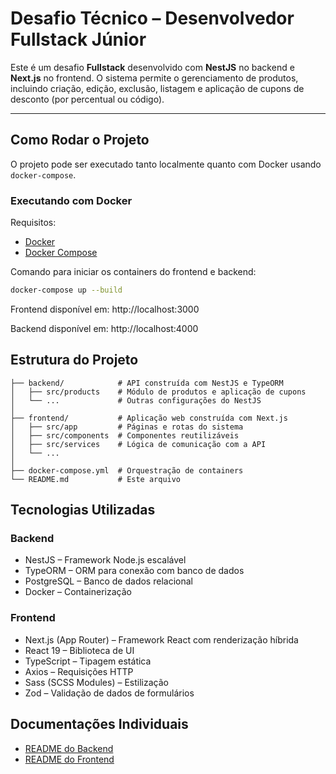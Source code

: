 # Desafio Técnico – Desenvolvedor Fullstack Júnior

Este é um desafio **Fullstack** desenvolvido com **NestJS** no backend e **Next.js** no frontend. O sistema permite o gerenciamento de produtos, incluindo criação, edição, exclusão, listagem e aplicação de cupons de desconto (por percentual ou código).

---

## Como Rodar o Projeto

O projeto pode ser executado tanto localmente quanto com Docker usando `docker-compose`.

### Executando com Docker

Requisitos:

- [Docker](https://www.docker.com/)
- [Docker Compose](https://docs.docker.com/compose/)

Comando para iniciar os containers do frontend e backend:

```bash
docker-compose up --build
```
Frontend disponível em: http://localhost:3000

Backend disponível em: http://localhost:4000

## Estrutura do Projeto
```/
├── backend/            # API construída com NestJS e TypeORM
│   ├── src/products    # Módulo de produtos e aplicação de cupons
│   └── ...             # Outras configurações do NestJS
│
├── frontend/           # Aplicação web construída com Next.js
│   ├── src/app         # Páginas e rotas do sistema
│   ├── src/components  # Componentes reutilizáveis
│   ├── src/services    # Lógica de comunicação com a API
│   └── ...
│
├── docker-compose.yml  # Orquestração de containers
└── README.md           # Este arquivo
```

## Tecnologias Utilizadas
### Backend
 * NestJS – Framework Node.js escalável
 * TypeORM – ORM para conexão com banco de dados
 * PostgreSQL – Banco de dados relacional
 * Docker – Containerização

### Frontend
 * Next.js (App Router) – Framework React com renderização híbrida
 * React 19 – Biblioteca de UI
 * TypeScript – Tipagem estática
 * Axios – Requisições HTTP
 * Sass (SCSS Modules) – Estilização
 * Zod – Validação de dados de formulários

## Documentações Individuais
 * [README do Backend](./backend/README.md)
 * [README do Frontend](./frontend/README.md)